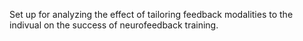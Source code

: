 Set up for analyzing the effect of tailoring feedback modalities to the indivual on the success of neurofeedback training. 
